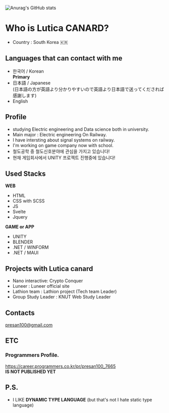 ![Anurag's GitHub stats](https://github-readme-stats.vercel.app/api?username=LuticaCANARD&show_icons=true&theme=radical)

<!---
LuticaCANARD/LuticaCANARD is a ✨ special ✨ repository because its `README.md` (this file) appears on your GitHub profile.
You can click the Preview link to take a look at your changes.
--->

<!--<div align="center">
  <h1> 敎學相長 </h1>
</div>-->

# Who is Lutica CANARD?
* Country : South Korea 🇰🇷     
## Languages that can contact with me
* 한국어 / Korean      
**Primary**
* 日本語 / Japanese    
(日本語の方が英語より分かりやすいので英語より日本語で送ってくだされば感謝します)
* English 

## Profile
- studying Electric engineering and Data science both in university.
- Main major : Electric engineering On Railway.
- I have intersting about signal systems on railway.
- I'm working on game company now with school.
- 철도공학 중 철도신호분야에 관심을 가지고 있습니다!
- 현재 게임회사에서 UNITY 프로젝트 진행중에 있습니다!

## Used Stacks
**WEB**     
- HTML    
- CSS with SCSS    
- JS     
- Svelte    
- Jquery    

**GAME or APP**     
- UNITY    
- BLENDER     
- .NET / WINFORM    
- .NET / MAUI    

## Projects with Lutica canard 
- Nano interactive: Crypto Conquer    
- Luneer : Luneer official site    
- Lathion team : Lathion project (Tech team Leader)       
- Group Study Leader : KNUT Web Study Leader  

## Contacts
presan100@gmail.com 

## ETC
### Programmers Profile.
https://career.programmers.co.kr/pr/presan100_7665    
**IS NOT PUBLISHED YET**
## P.S.
- I LIKE **__DYNAMIC TYPE LANGUAGE__** (but that's not I hate static type language)
